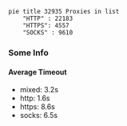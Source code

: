 
```mermaid
pie title 32935 Proxies in list
    "HTTP" : 22183
    "HTTPS": 4557
    "SOCKS" : 9610
```

### Some Info
#### Average Timeout

- mixed: 3.2s
- http: 1.6s
- https: 8.6s
- socks: 6.5s